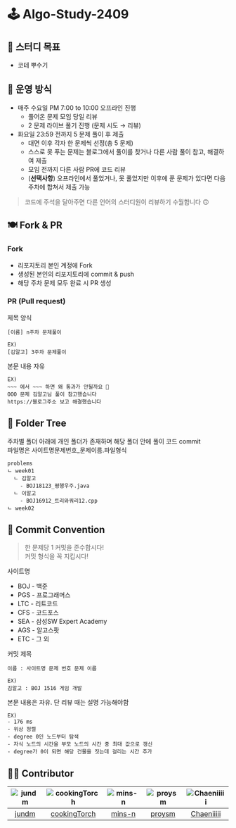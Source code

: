 # 🕹 Algo-Study-2409

## 🎯 스터디 목표
- 코테 뿌수기

## 📕 운영 방식
- 매주 수요일 PM 7:00 to 10:00 오프라인 진행
  - 풀어온 문제 모임 당일 리뷰
  - 2 문제 라이브 풀기 진행 (문제 시도 → 리뷰)
- 화요일 23:59 전까지 5 문제 풀이 후 제출
  - 대면 이후 각자 한 문제씩 선정(총 5 문제)
  - 스스로 못 푸는 문제는 블로그에서 풀이를 찾거나 다른 사람 풀이 참고, 해결하여 제출
  - 모임 전까지 다른 사람 PR에 코드 리뷰
  - (**선택사항**) 오프라인에서 풀었거나, 못 풀었지만 이후에 푼 문제가 있다면 다음 주차에 합쳐서 제출 가능
> 코드에 주석을 달아주면 다른 언어의 스터디원이 리뷰하기 수월합니다 🙃

## 🍽️ Fork & PR

### Fork
- 리포지토리 본인 계정에 Fork
- 생성된 본인의 리포지토리에 commit & push
- 해당 주차 문제 모두 완료 시 PR 생성

### PR (Pull request)
제목 양식
```
[이름] n주차 문제풀이

EX)
[김알고] 3주차 문제풀이
```
본문 내용 자유
```
EX)
~~~ 에서 ~~~ 하면 왜 통과가 안될까요 🥲
OOO 문제 김알고님 풀이 참고했습니다
https://블로그주소 보고 해결했습니다
```
## 📁 Folder Tree
주차별 폴더 아래에 개인 폴더가 존재하며 해당 폴더 안에 풀이 코드 commit<br>
파일명은 사이트명문제번호_문제이름.파일형식
```
problems
ㄴ week01
  ㄴ 김알고
    - BOJ18123_평행우주.java
  ㄴ 이알고
    - BOJ16912_트리와쿼리12.cpp
ㄴ week02
```

## 📑 Commit Convention
> 한 문제당 1 커밋을 준수합시다!<br>
> 커밋 형식을 꼭 지킵시다!

사이트명
- BOJ - 백준 
- PGS - 프로그래머스
- LTC - 리트코드
- CFS - 코드포스
- SEA - 삼성SW Expert Academy
- AGS - 알고스팟
- ETC - 그 외

커밋 제목
```
이름 : 사이트명 문제 번호 문제 이름

EX)
김알고 : BOJ 1516 게임 개발
```
본문 내용은 자유. 단 리뷰 때는 설명 가능해야함
```
EX)
- 176 ms
- 위상 정렬
- degree 0인 노드부터 탐색
- 자식 노드의 시간을 부모 노드의 시간 중 최대 값으로 갱신
- degree가 0이 되면 해당 건물을 짓는데 걸리는 시간 추가
```

## 👨‍🎓 Contributor
|![jundm](https://avatars.githubusercontent.com/u/80582578?v=4)|![cookingTorch](https://avatars.githubusercontent.com/u/129820807?v=4)|![mins-n](https://avatars.githubusercontent.com/u/75118893?v=4)|![proysm](https://avatars.githubusercontent.com/u/104756460?v=4)|![Chaeniiiii](https://avatars.githubusercontent.com/u/97275129?v=4)|
|:---:|:---:|:---:|:---:|:---:|
|[jundm](https://github.com/jundm)|[cookingTorch](https://github.com/cookingTorch)|[mins-n](https://github.com/mins-n)|[proysm](https://github.com/proysm)|[Chaeniiiii](https://github.com/Chaeniiiii)|

